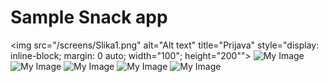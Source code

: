 # Sample Snack app
<img
  src="/screens/Slika1.png"
  alt="Alt text"
  title="Prijava"
  style="display: inline-block; margin: 0 auto; width="100"; height="200"">
![My Image](screens/Slika2.png)
![My Image](screens/Slika3.png)
![My Image](screens/Slika4.png)
![My Image](screens/Slika5.png)
![My Image](screens/Slika6.png)
